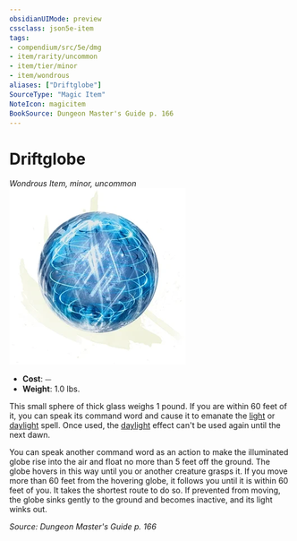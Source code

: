 ```yaml
---
obsidianUIMode: preview
cssclass: json5e-item
tags:
- compendium/src/5e/dmg
- item/rarity/uncommon
- item/tier/minor
- item/wondrous
aliases: ["Driftglobe"]
SourceType: "Magic Item"
NoteIcon: magicitem
BookSource: Dungeon Master's Guide p. 166
---
```

# Driftglobe
*Wondrous Item, minor, uncommon*  
![](/3-Mechanics/CLI/items/img/driftglobe.webp#right)  

- **Cost**: ⏤
- **Weight**: 1.0 lbs.

This small sphere of thick glass weighs 1 pound. If you are within 60 feet of it, you can speak its command word and cause it to emanate the [light](/3-Mechanics/CLI/spells/light.md) or [daylight](/3-Mechanics/CLI/spells/daylight.md) spell. Once used, the [daylight](/3-Mechanics/CLI/spells/daylight.md) effect can't be used again until the next dawn.

You can speak another command word as an action to make the illuminated globe rise into the air and float no more than 5 feet off the ground. The globe hovers in this way until you or another creature grasps it. If you move more than 60 feet from the hovering globe, it follows you until it is within 60 feet of you. It takes the shortest route to do so. If prevented from moving, the globe sinks gently to the ground and becomes inactive, and its light winks out.

*Source: Dungeon Master's Guide p. 166*